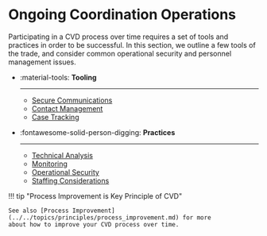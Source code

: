 # Ongoing Coordination Operations

Participating in a CVD process over time requires a set of tools and
practices in order to be successful. In this section, we outline a few
tools of the trade, and consider common operational security and
personnel management issues.

<div class="grid cards" markdown>

- :material-tools: **Tooling**
  
    ---
  - [Secure Communications](secure_comms.md)
  - [Contact Management](contact_management.md)
  - [Case Tracking](case_tracking.md)

- :fontawesome-solid-person-digging: **Practices**

    ---
  - [Technical Analysis](technical_analysis.md)
  - [Monitoring](monitoring.md)
  - [Operational Security](opsec.md)
  - [Staffing Considerations](staffing.md)

</div>  

!!! tip "Process Improvement is Key Principle of CVD"

    See also [Process Improvement](../../topics/principles/process_improvement.md) for more 
    about how to improve your CVD process over time.
